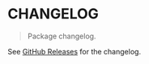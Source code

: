 # CHANGELOG

> Package changelog.

See [GitHub Releases](https://github.com/stdlib-js/stats-base-dnanvariance/releases) for the changelog.